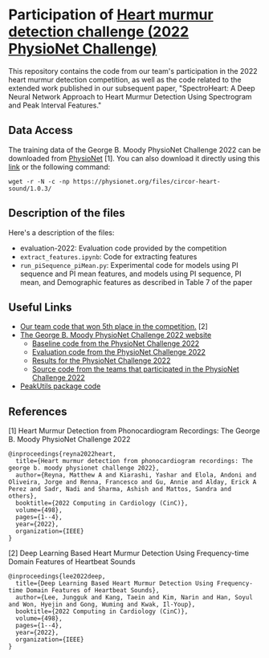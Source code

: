 # Participation of [Heart murmur detection challenge (2022 PhysioNet Challenge)](https://moody-challenge.physionet.org/)
<!--
This repository contains the source for a manuscript to appear in ...

- Datasets for the code can be downloaded from the [challenge website](https://moody-challenge.physionet.org/2022/)

---
-->

This repository contains the code from our team's participation in the 2022 heart murmur detection competition, as well as the code related to the extended work published in our subsequent paper, "SpectroHeart: A Deep Neural Network Approach to Heart Murmur Detection Using Spectrogram and Peak Interval Features." 

## Data Access  
The training data of the George B. Moody PhysioNet Challenge 2022 can be downloaded from [PhysioNet](https://physionet.org/content/circor-heart-sound/1.0.3/) [1]. You can also download it directly using this [link](https://physionet.org/static/published-projects/circor-heart-sound/the-circor-digiscope-phonocardiogram-dataset-1.0.3.zip) or the following command:
```
wget -r -N -c -np https://physionet.org/files/circor-heart-sound/1.0.3/
```

## Description of the files
Here's a description of the files:

- evaluation-2022: Evaluation code provided by the competition
- `extract_features.ipynb`: Code for extracting features
- `run_piSequence_piMean.py`: Experimental code for models using PI sequence and PI mean features, and models using PI sequence, PI mean, and Demographic features as described in Table 7 of the paper




## Useful Links
- [Our team code that won 5th place in the competition.](https://github.com/ikwak2/physionet_cau_umn_sub6/tree/main) [2]
- [The George B. Moody PhysioNet Challenge 2022 website](https://moody-challenge.physionet.org/2022/)
  - [Baseline code from the PhysioNet Challenge 2022](https://github.com/physionetchallenges/python-classifier-2022)
  - [Evaluation code from the PhysioNet Challenge 2022](https://github.com/physionetchallenges/evaluation-2022)
  - [Results for the PhysioNet Challenge 2022](https://moody-challenge.physionet.org/2022/results/)
  - [Source code from the teams that participated in the PhysioNet Challenge 2022](https://physionet.org/static/published-projects/challenge-2022/1.0.0/sources/)
- [PeakUtils package code](https://github.com/lucashn/peakutils?tab=readme-ov-file)


## References
[1] Heart Murmur Detection from Phonocardiogram Recordings: The George B.
Moody PhysioNet Challenge 2022
```
@inproceedings{reyna2022heart,
  title={Heart murmur detection from phonocardiogram recordings: The george b. moody physionet challenge 2022},
  author={Reyna, Matthew A and Kiarashi, Yashar and Elola, Andoni and Oliveira, Jorge and Renna, Francesco and Gu, Annie and Alday, Erick A Perez and Sadr, Nadi and Sharma, Ashish and Mattos, Sandra and others},
  booktitle={2022 Computing in Cardiology (CinC)},
  volume={498},
  pages={1--4},
  year={2022},
  organization={IEEE}
}
```

[2] Deep Learning Based Heart Murmur Detection Using Frequency-time Domain Features of Heartbeat Sounds
```
@inproceedings{lee2022deep,
  title={Deep Learning Based Heart Murmur Detection Using Frequency-time Domain Features of Heartbeat Sounds},
  author={Lee, Jungguk and Kang, Taein and Kim, Narin and Han, Soyul and Won, Hyejin and Gong, Wuming and Kwak, Il-Youp},
  booktitle={2022 Computing in Cardiology (CinC)},
  volume={498},
  pages={1--4},
  year={2022},
  organization={IEEE}
}
```
